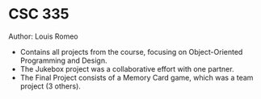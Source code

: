 # CSC 335
Author: Louis Romeo
- Contains all projects from the course, focusing on Object-Oriented Programming and Design.
- The Jukebox project was a collaborative effort with one partner.
- The Final Project consists of a Memory Card game, which was a team project (3 others). 
